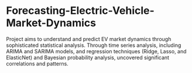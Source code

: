 # Forecasting-Electric-Vehicle-Market-Dynamics
Project aims to understand and predict EV market dynamics through sophisticated statistical analysis.  Through time series analysis, including ARIMA and SARIMA models, and regression techniques (Ridge, Lasso, and ElasticNet) and Bayesian probability analysis, uncovered significant correlations and patterns.
